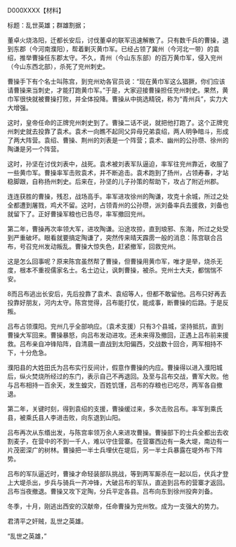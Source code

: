 D000XXXX【材料】

标题：乱世英雄；群雄割据；



董卓火烧洛阳，迁都长安后，讨伐董卓的联军迅速解散了。只有数千兵的曹操，退到东郡（今河南濮阳），帮着剿灭黄巾军。已经占领了冀州（今河北一带）的袁绍，推举曹操任东郡太守。不久，青州（今山东东部）的百万黄巾军，侵入兖州（今山东西北部），杀死了兖州刺史。

曹操手下有个名士叫陈宫，到兖州劝各官员说：“现在黄巾军这么猖獗，你们应该请曹操来当刺史，才能打跑黄巾军。”于是，大家迎接曹操担任兖州刺史。果然，黄巾军很快就被曹操打败，并全体投降。曹操从中挑选精锐，称为“青州兵”，实力大大增强。

这时，皇帝任命的正牌兖州刺史到了。曹操二话不说，就把他打跑了。这个正牌兖州刺史就去投靠了袁术。袁术一向瞧不起同父异母兄弟袁绍，两人明争暗斗，形成了两大阵营。袁绍、曹操、荆州的刘表是一个阵营；袁术、幽州的公孙瓒、徐州的陶谦是另一个阵营。

这时，孙坚在讨伐刘表中，战死。袁术被刘表军队逼迫，率军往兖州靠近，收服了一些黄巾军。曹操率军击败袁术，并不断追击。袁术跑到了扬州，占领寿春，才站稳脚跟，自称扬州刺史。后来在，孙坚的儿子孙策的帮助下，攻占了附近州郡。

连连获胜的曹操，残忍，战场高手。率军进攻徐州的陶谦，攻克十余城，所过之处全都遭到屠戮，鸡犬不留。这时，占领青州的公孙瓒，派刘备率兵去援救，刘备也就留下了。正好曹操军粮也已告尽，率军撤回兖州。

第二年，曹操再次率领大军，进攻陶谦。沿途攻掠，直到琅邪、东海，所过之处受到严重破坏。眼看就要搞定陶谦了，突然传来晴天霹雳一般的消息：陈宫联合吕布，号召兖州发动叛乱。曹操大惊失色，赶紧撤军，回救兖州。



这是怎么回事呢？原来陈宫虽然帮了曹操，但曹操用黄巾军，唯才是举，烧杀无度，根本不重视儒家名士。名士边让，讽刺曹操，被杀。兖州士大夫，都惴惴不安。

8而吕布逃出长安后，先后投靠了袁术、袁绍等人，但都不敢留他。吕布只好再去投靠好朋友，河内太守。陈宫觉得，吕布能打仗，能成事，断曹操的后路。于是反叛。

吕布占领濮阳。兖州几乎全部响应。（袁术支援）只有3个县城，坚持抵抗，直到曹操大军回来。曹操暴怒，向吕布发动进攻。还未来得及撤回，正遇上吕布前来援救。吕布亲自冲锋陷阵，自清晨一直战到太阳偏西，交战数十回合，两军相持不下，十分危急。

濮阳县的大姓田氏为吕布实行反间计，假意作曹操的内应。曹操得以进入濮阳城后，纵火焚烧所经过的东门，表示自己不再退回。及至与吕布交战，曹军大败。他与吕布相持一百余天，发生蝗灾，百姓饥馑，吕布的存粮也已吃尽，两军各自撤退。

第二年，关键时刻，得到袁绍的支援，曹操缓过来，多次击败吕布。率军到乘氏县，被乘氏县人李进击败，向东退到山阳。

吕布再次从东缗出发，与陈宫率领万余人来进攻曹操。曹操部下的士兵全都出去收割麦子，在营中的不到一千人，难以守住营寨。在营寨西边有一条大堤，南边有一片茂密深广的树林。曹操把一半士兵埋伏在堤后，另一半士兵暴露在堤外布下阵势。

吕布的军队逼近时，曹操才命轻装部队挑战，等到两军厮杀在一起以后，伏兵才登上大堤杀出，步兵与骑兵一齐冲锋，大破吕布的军队，直追到吕布的营寨才返回。吕布当夜撤退。曹操又攻下定陶，分兵平定各县。吕布向东到徐州投奔刘备。



冬季，十月，刚逃出西安的汉献帝，任命曹操为兖州牧。成为一支强大的势力。

君清平之奸贼，乱世之英雄。

“乱世之英雄，”



